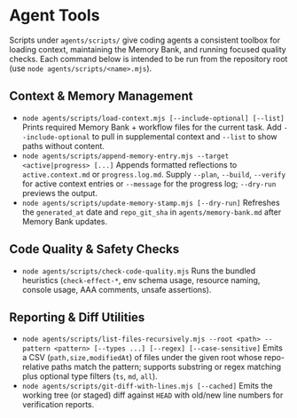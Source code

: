 # Agent Tools

Scripts under `agents/scripts/` give coding agents a consistent toolbox for loading context, maintaining the Memory Bank, and running focused quality checks. Each command below is intended to be run from the repository root (use `node agents/scripts/<name>.mjs`).

## Context & Memory Management

- `node agents/scripts/load-context.mjs [--include-optional] [--list]`
  Prints required Memory Bank + workflow files for the current task. Add `--include-optional` to pull in supplemental context and `--list` to show paths without content.
- `node agents/scripts/append-memory-entry.mjs --target <active|progress> [...]`
  Appends formatted reflections to `active.context.md` or `progress.log.md`. Supply `--plan`, `--build`, `--verify` for active context entries or `--message` for the progress log; `--dry-run` previews the output.
- `node agents/scripts/update-memory-stamp.mjs [--dry-run]`
  Refreshes the `generated_at` date and `repo_git_sha` in `agents/memory-bank.md` after Memory Bank updates.

## Code Quality & Safety Checks

- `node agents/scripts/check-code-quality.mjs`
  Runs the bundled heuristics (`check-effect-*`, env schema usage, resource naming, console usage, AAA comments, unsafe assertions).

## Reporting & Diff Utilities

- `node agents/scripts/list-files-recursively.mjs --root <path> --pattern <pattern> [--types ...] [--regex] [--case-sensitive]`
  Emits a CSV (`path,size,modifiedAt`) of files under the given root whose repo-relative paths match the pattern; supports substring or regex matching plus optional type filters (`ts`, `md`, `all`).
- `node agents/scripts/git-diff-with-lines.mjs [--cached]`
  Emits the working tree (or staged) diff against `HEAD` with old/new line numbers for verification reports.
